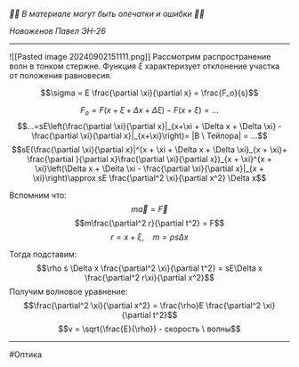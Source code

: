 *🚨🚨 В материале могут быть опечатки и ошибки 🚨🚨*

*Новоженов Павел*
*ЭН-26*

---

![[Pasted image 20240902151111.png]]
Рассмотрим распространение волн в тонком стержне. Функция $\xi$ характеризует отклонение участка от положения равновесия.

$$\sigma = E \frac{\partial \xi}{\partial x} = \frac{F_o}{s}$$

$$F_o = F(x+\xi+\Delta x + \Delta \xi) - F(x+\xi)=...$$
$$...=sE\left(\frac{\partial \xi}{\partial x}|_{x+\xi + \Delta x + \Delta \xi} - \frac{\partial \xi}{\partial x}|_{x+\xi}\right)= |В \ Тейлора| = ...$$
$$sE(\frac{\partial \xi}{\partial x}|^{x + \xi + \Delta x + \Delta \xi}_{x + \xi}+ \frac{\partial }{\partial x}\frac{\partial \xi}{\partial x})_{x + \xi}^{x + \xi}\left(\Delta x + \Delta \xi - \frac{\partial \xi}{\partial x}|_{x + \xi}\right)\approx sE \frac{\partial^2 \xi}{\partial x^2} \Delta x$$

Вспомним что:
$$m\vec a = \vec F$$
$$m\frac{\partial^2 r}{\partial t^2} = F$$
$$r = x + \xi, \ \ \ \ m = \rho s \Delta x$$

Тогда подставим:
$$\rho s \Delta x \frac{\partial^2 \xi}{\partial t^2} = sE\Delta x \frac{\partial^2 r\xi}{\partial x^2}$$
Получим волновое уравнение:
$$\frac{\partial^2 \xi}{\partial x^2} = \frac{\rho}E \frac{\partial^2 \xi}{\partial t^2}$$
$$v = \sqrt{\frac{E}{\rho}} - скорость \ волны$$

---

#Оптика